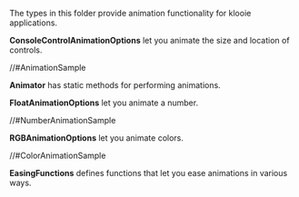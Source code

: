﻿The types in this folder provide animation functionality for klooie applications.

**ConsoleControlAnimationOptions** let you animate the size and location of controls.

//#AnimationSample

**Animator** has static methods for performing animations.

**FloatAnimationOptions** let you animate a number.

//#NumberAnimationSample

**RGBAnimationOptions** let you animate colors.

//#ColorAnimationSample

**EasingFunctions** defines functions that let you ease animations in various ways.